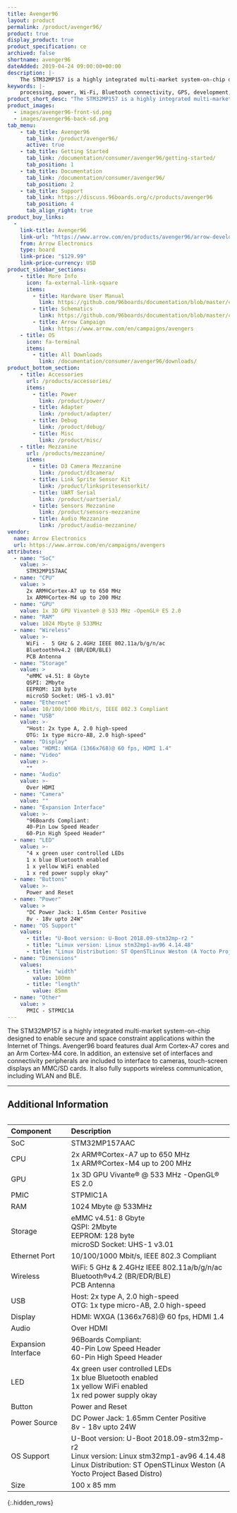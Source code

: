 ```yaml
---
title: Avenger96
layout: product
permalink: /product/avenger96/
product: true
display_product: true
product_specification: ce
archived: false
shortname: avenger96
dateAdded: 2019-04-24 09:00:00+00:00
description: |-
    The STM32MP157 is a highly integrated multi-market system-on-chip designed to enable secure and space constraint applications within the Internet of Things. Avenger96 board features dual Arm Cortex-A7 cores and an Arm Cortex-M4 core. In addition, an extensive set of interfaces and connectivity peripherals are included to interface to cameras, touch-screen displays an MMC/SD cards. It also fully supports wireless communication, including WLAN and BLE.
keywords: |-
    processing, power, Wi-Fi, Bluetooth connectivity, GPS, development, board, mid-tier, Qualcomm, APQ8016E, processor, low cost, Product, Development, Platform
product_short_desc: "The STM32MP157 is a highly integrated multi-market system-on-chip designed to enable secure and space constraint applications within the Internet of Things."
product_images:
  - images/avenger96-front-sd.png
  - images/avenger96-back-sd.png
tab_menu:
    - tab_title: Avenger96
      tab_link: /product/avenger96/
      active: true
    - tab_title: Getting Started
      tab_link: /documentation/consumer/avenger96/getting-started/
      tab_position: 1
    - tab_title: Documentation
      tab_link: /documentation/consumer/avenger96/
      tab_position: 2
    - tab_title: Support
      tab_link: https://discuss.96boards.org/c/products/avenger96
      tab_position: 4
      tab_align_right: true
product_buy_links:
  -
    link-title: Avenger96
    link-url: "https://www.arrow.com/en/products/avenger96/arrow-development-tools"
    from: Arrow Electronics
    type: board
    link-price: "$129.99"
    link-price-currency: USD
product_sidebar_sections:
    - title: More Info
      icon: fa-external-link-square
      items:
        - title: Hardware User Manual
          link: https://github.com/96boards/documentation/blob/master/consumer/avenger96/hardware-docs/files/avenger96-hardware-user-manual.pdf
        - title: Schematics
          link: https://github.com/96boards/documentation/blob/master/consumer/avenger96/hardware-docs/files/avenger96-schematics.pdf
        - title: Arrow Campaign
          link: https://www.arrow.com/en/campaigns/avengers
    - title: OS
      icon: fa-terminal
      items:
        - title: All Downloads
          link: /documentation/consumer/avenger96/downloads/
product_bottom_section:
    - title: Accessories
      url: /products/accessories/
      items:
        - title: Power
          link: /product/power/
        - title: Adapter
          link: /product/adapter/
        - title: Debug
          link: /product/debug/
        - title: Misc
          link: /product/misc/
    - title: Mezzanine
      url: /products/mezzanine/
      items:
        - title: D3 Camera Mezzanine
          link: /product/d3camera/
        - title: Link Sprite Sensor Kit
          link: /product/linkspritesensorkit/
        - title: UART Serial
          link: /product/uartserial/
        - title: Sensors Mezzanine
          link: /product/sensors-mezzanine
        - title: Audio Mezzanine
          link: /product/audio-mezzanine/
vendor:
  name: Arrow Electronics
  url: https://www.arrow.com/en/campaigns/avengers
attributes:
  - name: "SoC"
    value: >-
      STM32MP157AAC
  - name: "CPU"
    value: >
      2x ARM®Cortex-A7 up to 650 MHz
      1x ARM®Cortex-M4 up to 200 MHz
  - name: "GPU"
    value: 1x 3D GPU Vivante® @ 533 MHz -OpenGL® ES 2.0
  - name: "RAM"
    value: 1024 Mbyte @ 533MHz
  - name: "Wireless"
    value: >-
      WiFi -  5 GHz & 2.4GHz IEEE 802.11a/b/g/n/ac
      Bluetooth®v4.2 (BR/EDR/BLE)
      PCB Antenna
  - name: "Storage"
    value: >
      "eMMC v4.51: 8 Gbyte
      QSPI: 2Mbyte
      EEPROM: 128 byte
      microSD Socket: UHS-1 v3.01"
  - name: "Ethernet"
    value: 10/100/1000 Mbit/s, IEEE 802.3 Compliant
  - name: "USB"
    value: >-
      "Host: 2x type A, 2.0 high-speed
      OTG: 1x type micro-AB, 2.0 high-speed"
  - name: "Display"
    value: "HDMI: WXGA (1366x768)@ 60 fps, HDMI 1.4"
  - name: "Video"
    value: >-
      ""
  - name: "Audio"
    value: >-
      Over HDMI
  - name: "Camera"
    value: ""
  - name: "Expansion Interface"
    value: >-
      "96Boards Compliant:
      40-Pin Low Speed Header
      60-Pin High Speed Header"
  - name: "LED"
    value: >-
      "4 x green user controlled LEDs
      1 x blue Bluetooth enabled
      1 x yellow WiFi enabled
      1 x red power supply okay"
  - name: "Buttons"
    value: >-
      Power and Reset
  - name: "Power"
    value: >
      "DC Power Jack: 1.65mm Center Positive
      8v - 18v upto 24W"
  - name: "OS Support"
    values:
      - title: "U-Boot version: U-Boot 2018.09-stm32mp-r2 "
      - title: "Linux version: Linux stm32mp1-av96 4.14.48"
      - title: "Linux Distribution: ST OpenSTLinux Weston (A Yocto Project Based Distro)"
  - name: "Dimensions"
    values:
      - title: "width"
        value: 100mm
      - title: "length"
        value: 85mm
  - name: "Other"
    value: >
      PMIC - STPMIC1A
---
```

The STM32MP157 is a highly integrated multi-market system-on-chip designed to enable secure and space constraint applications within the Internet of Things. Avenger96 board features dual Arm Cortex-A7 cores and an Arm Cortex-M4 core. In addition, an extensive set of interfaces and connectivity peripherals are included to interface to cameras, touch-screen displays an MMC/SD cards. It also fully supports wireless communication, including WLAN and BLE.

*******

## Additional Information

<div style="overflow-x:scroll;" markdown="1">

|   Component          |   Description |
|:---------------------|:--------------|
|  SoC                 | STM32MP157AAC              |
|  CPU                 | 2x ARM®Cortex-A7 up to 650 MHz <br> 1x ARM®Cortex-M4 up to 200 MHz                                                     |
|  GPU                 | 1x 3D GPU Vivante® @ 533 MHz -OpenGL® ES 2.0                                                                           |
|  PMIC                | STPMIC1A                                                                                                               |
|  RAM                 | 1024 Mbyte @ 533MHz                                                                                                    |
|  Storage             | eMMC v4.51: 8 Gbyte <br> QSPI: 2Mbyte <br> EEPROM: 128 byte <br> microSD Socket: UHS-1 v3.01                           |
|  Ethernet Port       | 10/100/1000 Mbit/s, IEEE 802.3 Compliant                                                                               |
|  Wireless            | WiFi: 5 GHz & 2.4GHz IEEE 802.11a/b/g/n/ac <br> Bluetooth®v4.2 (BR/EDR/BLE) <br> PCB Antenna                           |
|  USB                 | Host: 2x type A, 2.0 high-speed <br> OTG: 1x type micro-AB, 2.0 high-speed                                             |
|  Display             | HDMI: WXGA (1366x768)@ 60 fps, HDMI 1.4                                                                                |
|  Audio               | Over HDMI                                                                                                              |
|  Expansion Interface | 96Boards Compliant: <br> 40-Pin Low Speed Header <br> 60-Pin High Speed Header                                         |
|  LED                 | 4x green user controlled LEDs <br> 1x blue Bluetooth enabled <br> 1x yellow WiFi enabled <br> 1x red power supply okay |
|  Button              | Power and Reset                                                                                                        |
|  Power Source        | DC Power Jack: 1.65mm Center Positive <br> 8v - 18v upto 24W                                                           |
|  OS Support          | U-Boot version: U-Boot 2018.09-stm32mp-r2 <br> Linux version: Linux stm32mp1-av96 4.14.48 <br> Linux Distribution: ST OpenSTLinux Weston (A Yocto Project Based Distro) |
|  Size                | 100 x 85 mm                                                                                                            |
{:.hidden_rows}
</div>
